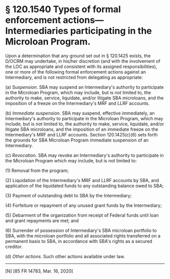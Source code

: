 # § 120.1540   Types of formal enforcement actions—Intermediaries participating in the Microloan Program.

Upon a determination that any ground set out in § 120.1425 exists, the D/OCRM may undertake, in his/her discretion (and with the involvement of the LOC as appropriate and consistent with its assigned responsibilities), one or more of the following formal enforcement actions against an Intermediary, and is not restricted from delegating as appropriate:


(a) S*uspension.* SBA may suspend an Intermediary's authority to participate in the Microloan Program, which may include, but is not limited to, the authority to make, service, liquidate, and/or litigate SBA microloans, and the imposition of a freeze on the Intermediary's MRF and LLRF accounts.


(b) *Immediate suspension.* SBA may suspend, effective immediately, an Intermediary's authority to participate in the Microloan Program, which may include, but is not limited to, the authority to make, service, liquidate, and/or litigate SBA microloans, and the imposition of an immediate freeze on the Intermediary's MRF and LLRF accounts. Section 120.1425(c)(6) sets forth the grounds for SBA Microloan Program immediate suspension of an Intermediary.


(c) *Revocation.* SBA may revoke an Intermediary's authority to participate in the Microloan Program which may include, but is not limited to:


(1) Removal from the program;


(2) Liquidation of the Intermediary's MRF and LLRF accounts by SBA, and application of the liquidated funds to any outstanding balance owed to SBA;


(3) Payment of outstanding debt to SBA by the Intermediary;


(4) Forfeiture or repayment of any unused grant funds by the Intermediary;


(5) Debarment of the organization from receipt of Federal funds until loan and grant repayments are met; and


(6) Surrender of possession of Intermediary's SBA microloan portfolio to SBA, with the microloan portfolio and all associated rights transferred on a permanent basis to SBA, in accordance with SBA's rights as a secured creditor.


(d) *Other actions.* Such other actions available under law.



---

[N] [85 FR 14783, Mar. 16, 2020]




